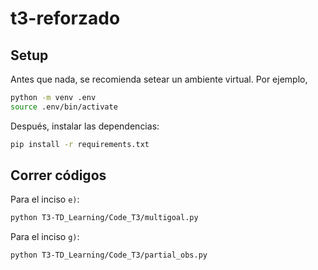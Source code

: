# t3-reforzado

## Setup
Antes que nada, se recomienda setear un ambiente virtual. Por ejemplo,
```bash
python -m venv .env
source .env/bin/activate
```
Después, instalar las dependencias:
```bash
pip install -r requirements.txt
```

## Correr códigos
Para el inciso `e)`:

```bash
python T3-TD_Learning/Code_T3/multigoal.py
```

Para el inciso `g)`:

```bash
python T3-TD_Learning/Code_T3/partial_obs.py
```

